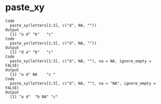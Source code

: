 # paste_xy

    Code
      paste_xy(letters[1:3], c("d", NA, ""))
    Output
      [1] "a d" "b"   "c"  
    Code
      paste_yx(letters[1:3], c("d", NA, ""))
    Output
      [1] "d a" "b"   "c"  
    Code
      paste_xy(letters[1:3], c("d", NA, ""), na = NA, ignore_empty = FALSE)
    Output
      [1] "a d" NA    "c " 
    Code
      paste_xy(letters[1:3], c("d", NA, ""), na = "NA", ignore_empty = FALSE)
    Output
      [1] "a d"  "b NA" "c"   

